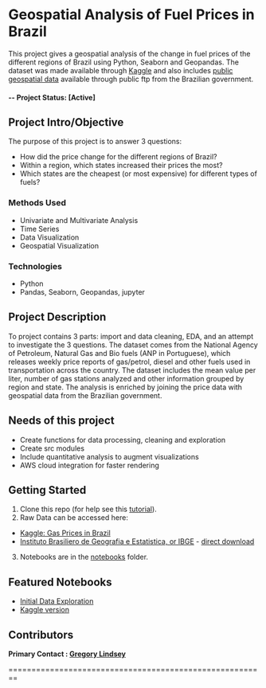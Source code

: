 # Geospatial Analysis of Fuel Prices in Brazil
This project gives a geospatial analysis of the change in fuel prices of the different regions of Brazil using Python, Seaborn and Geopandas. The dataset was made available through [Kaggle](https://www.kaggle.com/matheusfreitag/gas-prices-in-brazil) and also includes [public geospatial data](ftp://geoftp.ibge.gov.br/organizacao_do_territorio/malhas_territoriais/malhas_municipais/municipio_2016/Brasil/BR/) available through public ftp from the Brazilian government.

#### -- Project Status: [Active]

## Project Intro/Objective
The purpose of this project is to answer 3 questions:
* How did the price change for the different regions of Brazil?
* Within a region, which states increased their prices the most?
* Which states are the cheapest (or most expensive) for different types of fuels?

### Methods Used
* Univariate and Multivariate Analysis
* Time Series
* Data Visualization
* Geospatial Visualization

### Technologies
* Python
* Pandas, Seaborn, Geopandas, jupyter

## Project Description
To project contains 3 parts: import and data cleaning, EDA, and an attempt to investigate the 3 questions. The dataset comes from the National Agency of Petroleum, Natural Gas and Bio fuels (ANP in Portuguese), which releases weekly price reports of gas/petrol, diesel and other fuels used in transportation across the country. The dataset includes the mean value per liter, number of gas stations analyzed and other information grouped by region and state. The analysis is enriched by joining the price data with geospatial data from the Brazilian government.

## Needs of this project

- Create functions for data processing, cleaning and exploration
- Create src modules
- Include quantitative analysis to augment visualizations
- AWS cloud integration for faster rendering

## Getting Started

1. Clone this repo (for help see this [tutorial](https://help.github.com/articles/cloning-a-repository/)).
2. Raw Data can be accessed here:
* [Kaggle: Gas Prices in Brazil](https://www.kaggle.com/matheusfreitag/gas-prices-in-brazil/downloads/gas-prices-in-brazil.zip/3)
* [Instituto Brasiliero de Geografia e Estatistica, or IBGE](https://www.ibge.gov.br/geociencias/downloads-geociencias.html) - [direct download](ftp://geoftp.ibge.gov.br/organizacao_do_territorio/malhas_territoriais/malhas_municipais/municipio_2018/Brasil/BR/br_unidades_da_federacao.zip)
3. Notebooks are in the [notebooks](https://github.com/gclindsey/brazil-fuel-price/tree/master/notebooks) folder.

## Featured Notebooks
* [Initial Data Exploration](https://github.com/gclindsey/brazil-fuel-price/blob/master/notebooks/20190920-gcl-initial-exploration.ipynb)
* [Kaggle version](https://www.kaggle.com/gclindsey/geospatial-analysis-of-gas-prices-in-brazil)


## Contributors

**Primary Contact : [Gregory Lindsey](https://github.com/gclindsey)**

========================================================
